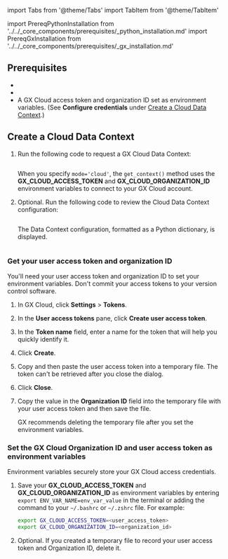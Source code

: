 import Tabs from '@theme/Tabs'
import TabItem from '@theme/TabItem'

import PrereqPythonInstallation from '../../_core_components/prerequisites/_python_installation.md'
import PrereqGxInstallation from '../../_core_components/prerequisites/_gx_installation.md'

## Prerequisites

- <PrereqPythonInstallation/>
- <PrereqGxInstallation/>
- A GX Cloud access token and organization ID set as environment variables. (See **Configure credentials** under [Create a Cloud Data Context](#create-a-cloud-data-context).)

## Create a Cloud Data Context

<Tabs queryString="cloud-tab">

<TabItem value="procedure" label="Procedure">

1. Run the following code to request a GX Cloud Data Context:

   ```python title='Python input' name="core/set_up_a_gx_environment/_create_a_data_context/cloud_data_context.py import great_expectations and get a context"
   ```

   When you specify `mode='cloud'`, the `get_context()` method uses the **GX_CLOUD_ACCESS_TOKEN** and **GX_CLOUD_ORGANIZATION_ID** environment variables to connect to your GX Cloud account.

2. Optional. Run the following code to review the Cloud Data Context configuration:

   ```python title="Python input" name="core/set_up_a_gx_environment/_create_a_data_context/cloud_data_context.py review returned Data Context"
   ```
   
   The Data Context configuration, formatted as a Python dictionary, is displayed.

</TabItem>

<TabItem value="sample_code" label="Sample code">

```python title="Python code" name="core/set_up_a_gx_environment/_create_a_data_context/cloud_data_context.py full example code"
```

</TabItem>

<TabItem value="cloud_credentials" label="Configure credentials">

### Get your user access token and organization ID

You'll need your user access token and organization ID to set your environment variables. Don't commit your access tokens to your version control software.

1. In GX Cloud, click **Settings** > **Tokens**.

2. In the **User access tokens** pane, click **Create user access token**.

3. In the **Token name** field, enter a name for the token that will help you quickly identify it.

4. Click **Create**.

5. Copy and then paste the user access token into a temporary file. The token can't be retrieved after you close the dialog.

6. Click **Close**.

7. Copy the value in the **Organization ID** field into the temporary file with your user access token and then save the file. 

   GX recommends deleting the temporary file after you set the environment variables.

### Set the GX Cloud Organization ID and user access token as environment variables

Environment variables securely store your GX Cloud access credentials.

1. Save your **GX_CLOUD_ACCESS_TOKEN** and **GX_CLOUD_ORGANIZATION_ID** as environment variables by entering `export ENV_VAR_NAME=env_var_value` in the terminal or adding the command to your `~/.bashrc` or `~/.zshrc` file. For example:

   ```bash title="Terminal input"
   export GX_CLOUD_ACCESS_TOKEN=<user_access_token>
   export GX_CLOUD_ORGANIZATION_ID=<organization_id>
   ```

2. Optional. If you created a temporary file to record your user access token and Organization ID, delete it.

</TabItem>

</Tabs>

